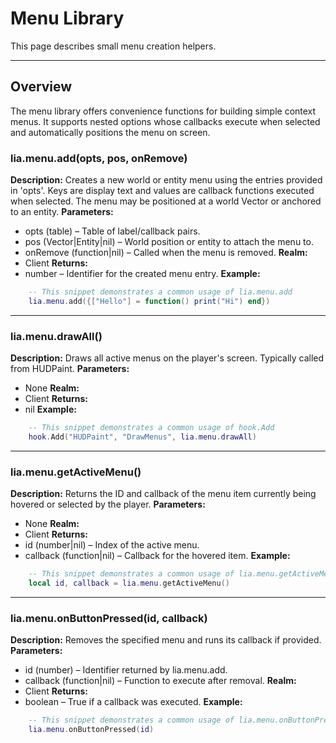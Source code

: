 # Menu Library

This page describes small menu creation helpers.

---

## Overview

The menu library offers convenience functions for building simple context menus. It supports nested options whose callbacks execute when selected and automatically positions the menu on screen.

### lia.menu.add(opts, pos, onRemove)

    
**Description:**
Creates a new world or entity menu using the entries provided in 'opts'.
Keys are display text and values are callback functions executed when
selected. The menu may be positioned at a world Vector or anchored to
an entity.
**Parameters:**
* opts (table) – Table of label/callback pairs.
* pos (Vector|Entity|nil) – World position or entity to attach the menu to.
* onRemove (function|nil) – Called when the menu is removed.
**Realm:**
* Client
**Returns:**
* number – Identifier for the created menu entry.
**Example:**
```lua
    -- This snippet demonstrates a common usage of lia.menu.add
    lia.menu.add({["Hello"] = function() print("Hi") end})
```

---


### lia.menu.drawAll()

    
**Description:**
Draws all active menus on the player's screen. Typically called from
HUDPaint.
**Parameters:**
* None
**Realm:**
* Client
**Returns:**
* nil
**Example:**
```lua
    -- This snippet demonstrates a common usage of hook.Add
    hook.Add("HUDPaint", "DrawMenus", lia.menu.drawAll)
```

---


### lia.menu.getActiveMenu()

    
**Description:**
Returns the ID and callback of the menu item currently being hovered
or selected by the player.
**Parameters:**
* None
**Realm:**
* Client
**Returns:**
* id (number|nil) – Index of the active menu.
* callback (function|nil) – Callback for the hovered item.
**Example:**
```lua
    -- This snippet demonstrates a common usage of lia.menu.getActiveMenu
    local id, callback = lia.menu.getActiveMenu()
```

---


### lia.menu.onButtonPressed(id, callback)

    
**Description:**
Removes the specified menu and runs its callback if provided.
**Parameters:**
* id (number) – Identifier returned by lia.menu.add.
* callback (function|nil) – Function to execute after removal.
**Realm:**
* Client
**Returns:**
* boolean – True if a callback was executed.
**Example:**
```lua
    -- This snippet demonstrates a common usage of lia.menu.onButtonPressed
    lia.menu.onButtonPressed(id)
```
